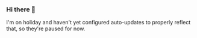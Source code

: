 ### Hi there :wave:

I'm on holiday and haven't yet configured auto-updates to properly reflect that, so they're paused for now.